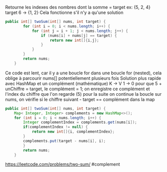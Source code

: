 Retourne les indexes des nombres dont la somme = target
ex: {5, 2, 4} target 6
-> {1, 2}
Cela fonctionne s'il n'y a qu'une solution
```java
public int[] twoSum(int[] nums, int target) {
		for (int i = 0; i < nums.length; i++) {
			for (int j = i + 1; j < nums.length; j++) {
				if (nums[i] + nums[j] == target) {
					return new int[]{i,j};
				}
			}
		}
		return nums;
	}
```

Ce code est lent, car il y a une boucle for dans une boucle for (nested), 
cela oblige à parcourir nums[] potentiellement plusieurs fois
Solution plus rapide avec HashMap et un complément (mathématique)
K -> V
1 -> 0 pour que 5 + unChiffre = target, le complément = 1; 
on enregistre ce complément et l'index du chiffre que l'on regarde (5)
pour la suite on continue la boucle sur nums, on vérifie si le chiffre suivant - target
== complément dans la map
```java
public int[] twoSum(int[] nums, int target) {
	Map< Integer, Integer> complements = new HashMap<>();
	for (int i = 0; i < nums.length; i++) {
		Integer complementIndex = complements.get(nums[i]);
		if(complementIndex != null) {
			return new int[]{i, complementIndex};
		}
		complements.put(target - nums[i], i);
		}
		return nums;
	}
```

https://leetcode.com/problems/two-sum/
#complement 

